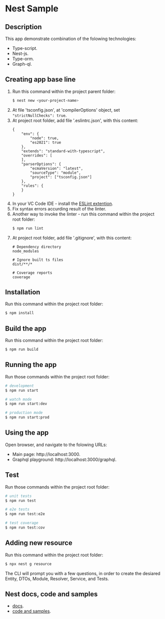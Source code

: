 # Nest Sample

## Description
This app demonstrate combination of the folowing technologies:
* Type-script.
* Nest-js.
* Type-orm.
* Graph-ql.

## Creating app base line
1. Run this command within the project parent folder:
    ```bash
    $ nest new <your-project-name>
    ```
2. At file 'tsconfig.json', at 'compilerOptions' object, set `"strictNullChecks": true`.
3. At project root folder, add file '.eslintrc.json', with this content:
    ```
    {
        "env": {
            "node": true,
            "es2021": true
        },
        "extends": "standard-with-typescript",
        "overrides": [
        ],
        "parserOptions": {
            "ecmaVersion": "latest",
            "sourceType": "module",
            "project": ["tsconfig.json"]
        },
        "rules": {
        }
    }
    ```
4. In your VC Code IDE - install the [ESLint extention](https://marketplace.visualstudio.com/items?itemName=dbaeumer.vscode-eslint).
5. Fix syntax errors accurding result of the linter.
6. Another way to invoke the linter - run this command within the project root folder:
    ```bash
    $ npm run lint
    ```
3. At project root folder, add file '.gitignore', with this content:
    ```
    # Dependency directory
    node_modules

    # Ignore built ts files
    dist/**/*

    # Coverage reports
    coverage
    ```

## Installation
Run this command within the project root folder:
```bash
$ npm install
```

## Build the app
Run this command within the project root folder:
```bash
$ npm run build
```

## Running the app
Run those commands within the project root folder:
```bash
# development
$ npm run start

# watch mode
$ npm run start:dev

# production mode
$ npm run start:prod
```

## Using the app
Open browser, and navigate to the folowing URLs:
* Main page: http://localhost:3000.
* Graphql playground: http://localhost:3000/graphql.

## Test
Run those commands within the project root folder:
```bash
# unit tests
$ npm run test

# e2e tests
$ npm run test:e2e

# test coverage
$ npm run test:cov
```

## Adding new resource
Run this command within the project root folder:
```bash
$ npx nest g resource
```
The CLI will prompt you with a few questions, in order to create the desiared Entity, DTOs, Module, Resolver, Service, and Tests.

## Nest docs, code and samples
* [docs](https://docs.nestjs.com).
* [code and samples](https://github.com/nestjs/nest).
